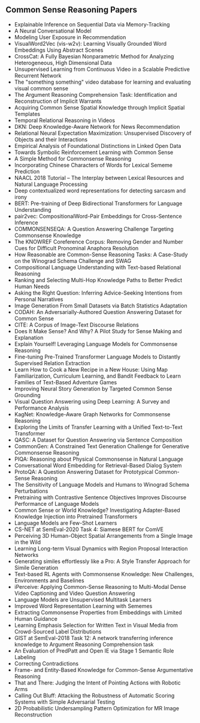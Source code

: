 
<h2>Common Sense Reasoning Papers</h2>


<ul>

                             

 <li><a target="_blank" href="https://github.com/manjunath5496/Common-Sense-Reasoning-Papers/blob/master/cor(1).pdf" style="text-decoration:none;">Explainable Inference on Sequential Data via Memory-Tracking</a></li>

 <li><a target="_blank" href="https://github.com/manjunath5496/Common-Sense-Reasoning-Papers/blob/master/cor(2).pdf" style="text-decoration:none;">A Neural Conversational Model</a></li>

<li><a target="_blank" href="https://github.com/manjunath5496/Common-Sense-Reasoning-Papers/blob/master/cor(3).pdf" style="text-decoration:none;">Modeling User Exposure in Recommendation</a></li>
 <li><a target="_blank" href="https://github.com/manjunath5496/Common-Sense-Reasoning-Papers/blob/master/cor(4).pdf" style="text-decoration:none;">VisualWord2Vec (vis-w2v): Learning Visually Grounded Word Embeddings Using Abstract Scenes</a></li>                              
<li><a target="_blank" href="https://github.com/manjunath5496/Common-Sense-Reasoning-Papers/blob/master/cor(5).pdf" style="text-decoration:none;">CrossCat: A Fully Bayesian Nonparametric Method for Analyzing Heterogeneous, High Dimensional Data</a></li>
<li><a target="_blank" href="https://github.com/manjunath5496/Common-Sense-Reasoning-Papers/blob/master/cor(6).pdf" style="text-decoration:none;">Unsupervised Learning from Continuous Video in a Scalable Predictive Recurrent Network</a></li>
 <li><a target="_blank" href="https://github.com/manjunath5496/Common-Sense-Reasoning-Papers/blob/master/cor(7).pdf" style="text-decoration:none;">The "something something" video database for learning and evaluating visual common sense</a></li>

 <li><a target="_blank" href="https://github.com/manjunath5496/Common-Sense-Reasoning-Papers/blob/master/cor(8).pdf" style="text-decoration:none;"> The Argument Reasoning Comprehension Task: Identification and Reconstruction of Implicit Warrants </a></li>
   <li><a target="_blank" href="https://github.com/manjunath5496/Common-Sense-Reasoning-Papers/blob/master/cor(9).pdf" style="text-decoration:none;">Acquiring Common Sense Spatial Knowledge through Implicit Spatial Templates</a></li>
  
   
 <li><a target="_blank" href="https://github.com/manjunath5496/Common-Sense-Reasoning-Papers/blob/master/cor(10).pdf" style="text-decoration:none;">Temporal Relational Reasoning in Videos</a></li>                              
<li><a target="_blank" href="https://github.com/manjunath5496/Common-Sense-Reasoning-Papers/blob/master/cor(11).pdf" style="text-decoration:none;">DKN: Deep Knowledge-Aware Network for News Recommendation</a></li>
<li><a target="_blank" href="https://github.com/manjunath5496/Common-Sense-Reasoning-Papers/blob/master/cor(12).pdf" style="text-decoration:none;">Relational Neural Expectation Maximization: Unsupervised Discovery of Objects and their Interactions</a></li>
<li><a target="_blank" href="https://github.com/manjunath5496/Common-Sense-Reasoning-Papers/blob/master/cor(13).pdf" style="text-decoration:none;">Empirical Analysis of Foundational Distinctions in Linked Open Data</a></li>

<li><a target="_blank" href="https://github.com/manjunath5496/Common-Sense-Reasoning-Papers/blob/master/cor(14).pdf" style="text-decoration:none;">Towards Symbolic Reinforcement Learning with Common Sense</a></li>
                              
<li><a target="_blank" href="https://github.com/manjunath5496/Common-Sense-Reasoning-Papers/blob/master/cor(15).pdf" style="text-decoration:none;">A Simple Method for Commonsense Reasoning</a></li>

<li><a target="_blank" href="https://github.com/manjunath5496/Common-Sense-Reasoning-Papers/blob/master/cor(16).pdf" style="text-decoration:none;">Incorporating Chinese Characters of Words for Lexical Sememe Prediction</a></li>

  <li><a target="_blank" href="https://github.com/manjunath5496/Common-Sense-Reasoning-Papers/blob/master/cor(17).pdf" style="text-decoration:none;">NAACL 2018 Tutorial – The Interplay between Lexical Resources and Natural Language Processing</a></li>   
  
<li><a target="_blank" href="https://github.com/manjunath5496/Common-Sense-Reasoning-Papers/blob/master/cor(18).pdf" style="text-decoration:none;">Deep contextualized word representations for detecting sarcasm and irony</a></li> 

  
<li><a target="_blank" href="https://github.com/manjunath5496/Common-Sense-Reasoning-Papers/blob/master/cor(19).pdf" style="text-decoration:none;">BERT: Pre-training of Deep Bidirectional Transformers for Language Understanding</a></li> 

<li><a target="_blank" href="https://github.com/manjunath5496/Common-Sense-Reasoning-Papers/blob/master/cor(20).pdf" style="text-decoration:none;">pair2vec: CompositionalWord-Pair Embeddings for Cross-Sentence Inference</a></li>

<li><a target="_blank" href="https://github.com/manjunath5496/Common-Sense-Reasoning-Papers/blob/master/cor(21).pdf" style="text-decoration:none;">COMMONSENSEQA: A Question Answering Challenge Targeting Commonsense Knowledge</a></li>
<li><a target="_blank" href="https://github.com/manjunath5496/Common-Sense-Reasoning-Papers/blob/master/cor(22).pdf" style="text-decoration:none;">The KNOWREF Coreference Corpus: Removing Gender and Number Cues for Difficult Pronominal Anaphora Resolution</a></li> 
 <li><a target="_blank" href="https://github.com/manjunath5496/Common-Sense-Reasoning-Papers/blob/master/cor(23).pdf" style="text-decoration:none;">How Reasonable are Common-Sense Reasoning Tasks: A Case-Study on the Winograd Schema Challenge and SWAG</a></li> 
 

   <li><a target="_blank" href="https://github.com/manjunath5496/Common-Sense-Reasoning-Papers/blob/master/cor(24).pdf" style="text-decoration:none;">Compositional Language Understanding with Text-based Relational Reasoning</a></li>
 
   <li><a target="_blank" href="https://github.com/manjunath5496/Common-Sense-Reasoning-Papers/blob/master/cor(25).pdf" style="text-decoration:none;">Ranking and Selecting Multi-Hop Knowledge Paths to Better Predict Human Needs</a></li>                              
 <li><a target="_blank" href="https://github.com/manjunath5496/Common-Sense-Reasoning-Papers/blob/master/cor(26).pdf" style="text-decoration:none;">Asking the Right Question:
Inferring Advice-Seeking Intentions from Personal Narratives</a></li>
 <li><a target="_blank" href="https://github.com/manjunath5496/Common-Sense-Reasoning-Papers/blob/master/cor(27).pdf" style="text-decoration:none;">Image Generation From Small Datasets via Batch Statistics Adaptation</a></li>
   
 
   <li><a target="_blank" href="https://github.com/manjunath5496/Common-Sense-Reasoning-Papers/blob/master/cor(28).pdf" style="text-decoration:none;">CODAH: An Adversarially-Authored Question Answering Dataset for Common Sense</a></li>
 
   <li><a target="_blank" href="https://github.com/manjunath5496/Common-Sense-Reasoning-Papers/blob/master/cor(29).pdf" style="text-decoration:none;">
CITE: A Corpus of Image-Text Discourse Relations </a></li>                              

  <li><a target="_blank" href="https://github.com/manjunath5496/Common-Sense-Reasoning-Papers/blob/master/cor(30).pdf" style="text-decoration:none;">Does It Make Sense? And Why? A Pilot Study for Sense Making and Explanation</a></li>
 
   <li><a target="_blank" href="https://github.com/manjunath5496/Common-Sense-Reasoning-Papers/blob/master/cor(31).pdf" style="text-decoration:none;">Explain Yourself!
Leveraging Language Models for Commonsense Reasoning</a></li> 
    <li><a target="_blank" href="https://github.com/manjunath5496/Common-Sense-Reasoning-Papers/blob/master/cor(32).pdf" style="text-decoration:none;">Fine-tuning Pre-Trained Transformer Language Models to Distantly Supervised Relation Extraction</a></li> 

   <li><a target="_blank" href="https://github.com/manjunath5496/Common-Sense-Reasoning-Papers/blob/master/cor(33).pdf" style="text-decoration:none;">Learn How to Cook a New Recipe in a New House: Using Map Familiarization, Curriculum Learning, and Bandit Feedback to Learn Families of Text-Based Adventure Games</a></li>                              

  <li><a target="_blank" href="https://github.com/manjunath5496/Common-Sense-Reasoning-Papers/blob/master/cor(34).pdf" style="text-decoration:none;">Improving Neural Story Generation by Targeted Common Sense Grounding</a></li> 
 
  <li><a target="_blank" href="https://github.com/manjunath5496/Common-Sense-Reasoning-Papers/blob/master/cor(35).pdf" style="text-decoration:none;">Visual Question Answering using Deep Learning: A Survey and Performance Analysis</a></li> 

  <li><a target="_blank" href="https://github.com/manjunath5496/Common-Sense-Reasoning-Papers/blob/master/cor(36).pdf" style="text-decoration:none;">KagNet: Knowledge-Aware Graph Networks for Commonsense Reasoning</a></li> 
 
<li><a target="_blank" href="https://github.com/manjunath5496/Common-Sense-Reasoning-Papers/blob/master/cor(37).pdf" style="text-decoration:none;">Exploring the Limits of Transfer Learning with a Unified Text-to-Text Transformer</a></li>
 <li><a target="_blank" href="https://github.com/manjunath5496/Common-Sense-Reasoning-Papers/blob/master/cor(38).pdf" style="text-decoration:none;">QASC: A Dataset for Question Answering via Sentence Composition</a></li>
<li><a target="_blank" href="https://github.com/manjunath5496/Common-Sense-Reasoning-Papers/blob/master/cor(39).pdf" style="text-decoration:none;">CommonGen: A Constrained Text Generation Challenge for Generative Commonsense Reasoning</a></li>
 <li><a target="_blank" href="https://github.com/manjunath5496/Common-Sense-Reasoning-Papers/blob/master/cor(40).pdf" style="text-decoration:none;">PIQA: Reasoning about Physical Commonsense in Natural Language</a></li>                              
<li><a target="_blank" href="https://github.com/manjunath5496/Common-Sense-Reasoning-Papers/blob/master/cor(41).pdf" style="text-decoration:none;">Conversational Word Embedding for Retrieval-Based Dialog System</a></li>
<li><a target="_blank" href="https://github.com/manjunath5496/Common-Sense-Reasoning-Papers/blob/master/cor(42).pdf" style="text-decoration:none;">ProtoQA: A Question Answering Dataset for Prototypical Common-Sense Reasoning</a></li>
 
  <li><a target="_blank" href="https://github.com/manjunath5496/Common-Sense-Reasoning-Papers/blob/master/cor(43).pdf" style="text-decoration:none;">The Sensitivity of Language Models and Humans to Winograd Schema Perturbations</a></li>
 <li><a target="_blank" href="https://github.com/manjunath5496/Common-Sense-Reasoning-Papers/blob/master/cor(44).pdf" style="text-decoration:none;">Pretraining with Contrastive Sentence Objectives Improves Discourse Performance of Language Models</a></li>
   <li><a target="_blank" href="https://github.com/manjunath5496/Common-Sense-Reasoning-Papers/blob/master/cor(45).pdf" style="text-decoration:none;">Common Sense or World Knowledge? Investigating Adapter-Based Knowledge Injection into Pretrained Transformers</a></li>  
   
<li><a target="_blank" href="https://github.com/manjunath5496/Common-Sense-Reasoning-Papers/blob/master/cor(46).pdf" style="text-decoration:none;">Language Models are Few-Shot Learners</a></li> 
                             
<li><a target="_blank" href="https://github.com/manjunath5496/Common-Sense-Reasoning-Papers/blob/master/cor(47).pdf" style="text-decoration:none;">CS-NET at SemEval-2020 Task 4: Siamese BERT for ComVE</a></li>
<li><a target="_blank" href="https://github.com/manjunath5496/Common-Sense-Reasoning-Papers/blob/master/cor(48).pdf" style="text-decoration:none;">Perceiving 3D Human-Object Spatial Arrangements from a Single Image in the Wild</a></li>

<li><a target="_blank" href="https://github.com/manjunath5496/Common-Sense-Reasoning-Papers/blob/master/cor(49).pdf" style="text-decoration:none;">Learning Long-term Visual Dynamics with Region Proposal Interaction Networks</a></li>
                              
<li><a target="_blank" href="https://github.com/manjunath5496/Common-Sense-Reasoning-Papers/blob/master/cor(50).pdf" style="text-decoration:none;">Generating similes effortlessly like a Pro: A Style Transfer Approach for Simile Generation</a></li>
<li><a target="_blank" href="https://github.com/manjunath5496/Common-Sense-Reasoning-Papers/blob/master/cor(51).pdf" style="text-decoration:none;">Text-based RL Agents with Commonsense Knowledge: New Challenges, Environments and Baselines</a></li>
<li><a target="_blank" href="https://github.com/manjunath5496/Common-Sense-Reasoning-Papers/blob/master/cor(52).pdf" style="text-decoration:none;">iPerceive: Applying Common-Sense Reasoning to Multi-Modal Dense Video Captioning and Video Question Answering</a></li>

<li><a target="_blank" href="https://github.com/manjunath5496/Common-Sense-Reasoning-Papers/blob/master/cor(53).pdf" style="text-decoration:none;">Language Models are Unsupervised Multitask Learners</a></li>
 
<li><a target="_blank" href="https://github.com/manjunath5496/Common-Sense-Reasoning-Papers/blob/master/cor(54).pdf" style="text-decoration:none;">Improved Word Representation Learning with Sememes </a></li>

<li><a target="_blank" href="https://github.com/manjunath5496/Common-Sense-Reasoning-Papers/blob/master/cor(55).pdf" style="text-decoration:none;">Extracting Commonsense Properties from Embeddings with Limited Human Guidance</a></li>
 
  <li><a target="_blank" href="https://github.com/manjunath5496/Common-Sense-Reasoning-Papers/blob/master/cor(56).pdf" style="text-decoration:none;">Learning Emphasis Selection for Written Text in Visual Media from Crowd-Sourced Label Distributions </a></li>                              

  <li><a target="_blank" href="https://github.com/manjunath5496/Common-Sense-Reasoning-Papers/blob/master/cor(57).pdf" style="text-decoration:none;">GIST at SemEval-2018 Task 12: A network transferring inference knowledge to Argument Reasoning Comprehension task</a></li>
 
   <li><a target="_blank" href="https://github.com/manjunath5496/Common-Sense-Reasoning-Papers/blob/master/cor(58).pdf" style="text-decoration:none;">An Evaluation of PredPatt and Open IE via Stage 1 Semantic Role Labeling</a></li>
    <li><a target="_blank" href="https://github.com/manjunath5496/Common-Sense-Reasoning-Papers/blob/master/cor(59).pdf" style="text-decoration:none;">Correcting Contradictions</a></li>
 
  <li><a target="_blank" href="https://github.com/manjunath5496/Common-Sense-Reasoning-Papers/blob/master/cor(60).pdf" style="text-decoration:none;">Frame- and Entity-Based Knowledge for Common-Sense Argumentative Reasoning </a></li>
 
   <li><a target="_blank" href="https://github.com/manjunath5496/Common-Sense-Reasoning-Papers/blob/master/cor(61).pdf" style="text-decoration:none;">That and There: Judging the Intent of Pointing Actions with Robotic Arms</a></li>
 
   <li><a target="_blank" href="https://github.com/manjunath5496/Common-Sense-Reasoning-Papers/blob/master/cor(62).pdf" style="text-decoration:none;">Calling Out Bluff: Attacking the Robustness of Automatic Scoring Systems with Simple Adversarial Testing</a></li>
 
   <li><a target="_blank" href="https://github.com/manjunath5496/Common-Sense-Reasoning-Papers/blob/master/cor(63).pdf" style="text-decoration:none;">2D Probabilistic Undersampling Pattern Optimization for MR Image Reconstruction</a></li>                              

  </ul>
